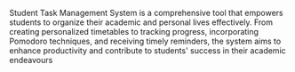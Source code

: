 Student Task Management System is a comprehensive tool that empowers students to 
organize their academic and personal lives effectively. From creating personalized timetables 
to tracking progress, incorporating Pomodoro techniques, and receiving timely reminders, 
the system aims to enhance productivity and contribute to students' success in their 
academic endeavours
